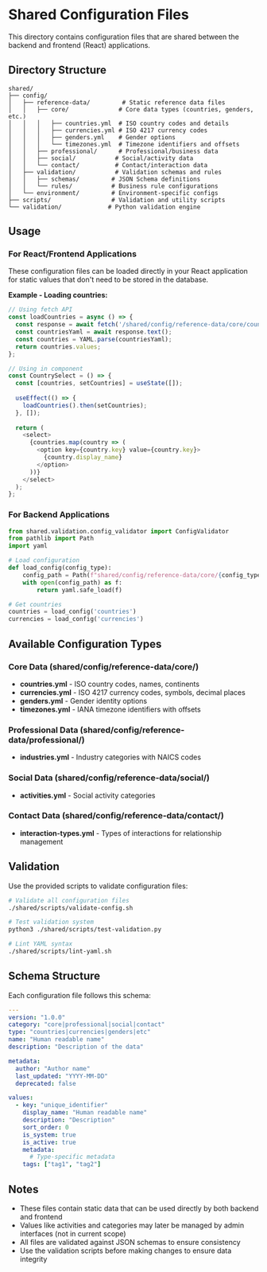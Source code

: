 # Shared Configuration Files

This directory contains configuration files that are shared between the backend and frontend (React) applications.

## Directory Structure

```
shared/
├── config/
│   ├── reference-data/         # Static reference data files
│   │   ├── core/              # Core data types (countries, genders, etc.)
│   │   │   ├── countries.yml  # ISO country codes and details
│   │   │   ├── currencies.yml # ISO 4217 currency codes
│   │   │   ├── genders.yml    # Gender options
│   │   │   └── timezones.yml  # Timezone identifiers and offsets
│   │   ├── professional/      # Professional/business data
│   │   ├── social/           # Social/activity data
│   │   └── contact/          # Contact/interaction data
│   ├── validation/           # Validation schemas and rules
│   │   ├── schemas/         # JSON Schema definitions
│   │   └── rules/           # Business rule configurations
│   └── environment/         # Environment-specific configs
├── scripts/                 # Validation and utility scripts
└── validation/             # Python validation engine
```

## Usage

### For React/Frontend Applications

These configuration files can be loaded directly in your React application for static values that don't need to be stored in the database.

**Example - Loading countries:**
```javascript
// Using fetch API
const loadCountries = async () => {
  const response = await fetch('/shared/config/reference-data/core/countries.yml');
  const countriesYaml = await response.text();
  const countries = YAML.parse(countriesYaml);
  return countries.values;
};

// Using in component
const CountrySelect = () => {
  const [countries, setCountries] = useState([]);
  
  useEffect(() => {
    loadCountries().then(setCountries);
  }, []);
  
  return (
    <select>
      {countries.map(country => (
        <option key={country.key} value={country.key}>
          {country.display_name}
        </option>
      ))}
    </select>
  );
};
```

### For Backend Applications

```python
from shared.validation.config_validator import ConfigValidator
from pathlib import Path
import yaml

# Load configuration
def load_config(config_type):
    config_path = Path(f"shared/config/reference-data/core/{config_type}.yml")
    with open(config_path) as f:
        return yaml.safe_load(f)

# Get countries
countries = load_config('countries')
currencies = load_config('currencies')
```

## Available Configuration Types

### Core Data (shared/config/reference-data/core/)
- **countries.yml** - ISO country codes, names, continents
- **currencies.yml** - ISO 4217 currency codes, symbols, decimal places
- **genders.yml** - Gender identity options
- **timezones.yml** - IANA timezone identifiers with offsets

### Professional Data (shared/config/reference-data/professional/)
- **industries.yml** - Industry categories with NAICS codes

### Social Data (shared/config/reference-data/social/)
- **activities.yml** - Social activity categories

### Contact Data (shared/config/reference-data/contact/)
- **interaction-types.yml** - Types of interactions for relationship management

## Validation

Use the provided scripts to validate configuration files:

```bash
# Validate all configuration files
./shared/scripts/validate-config.sh

# Test validation system
python3 ./shared/scripts/test-validation.py

# Lint YAML syntax
./shared/scripts/lint-yaml.sh
```

## Schema Structure

Each configuration file follows this schema:

```yaml
---
version: "1.0.0"
category: "core|professional|social|contact"
type: "countries|currencies|genders|etc"
name: "Human readable name"
description: "Description of the data"

metadata:
  author: "Author name"
  last_updated: "YYYY-MM-DD"
  deprecated: false

values:
  - key: "unique_identifier"
    display_name: "Human readable name"
    description: "Description"
    sort_order: 0
    is_system: true
    is_active: true
    metadata:
      # Type-specific metadata
    tags: ["tag1", "tag2"]
```

## Notes

- These files contain static data that can be used directly by both backend and frontend
- Values like activities and categories may later be managed by admin interfaces (not in current scope)
- All files are validated against JSON schemas to ensure consistency
- Use the validation scripts before making changes to ensure data integrity